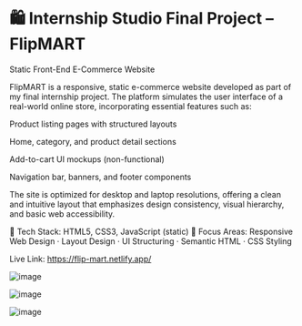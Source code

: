 # 🛍️ Internship Studio Final Project – FlipMART

Static Front-End E-Commerce Website

FlipMART is a responsive, static e-commerce website developed as part of my final internship project. The platform simulates the user interface of a real-world online store, incorporating essential features such as:

Product listing pages with structured layouts

Home, category, and product detail sections

Add-to-cart UI mockups (non-functional)

Navigation bar, banners, and footer components

The site is optimized for desktop and laptop resolutions, offering a clean and intuitive layout that emphasizes design consistency, visual hierarchy, and basic web accessibility.

🎨 Tech Stack: HTML5, CSS3, JavaScript (static)
🔑 Focus Areas: Responsive Web Design · Layout Design · UI Structuring · Semantic HTML · CSS Styling

Live Link: https://flip-mart.netlify.app/

![image](https://user-images.githubusercontent.com/71680976/150685614-f0d00878-685b-4f3a-9934-d8bc0d64a33c.png)

![image](https://user-images.githubusercontent.com/71680976/150685673-a9be17e1-21f3-412e-b5c1-6779ed459e57.png)

![image](https://user-images.githubusercontent.com/71680976/150685657-2c8898cb-6df9-4829-b2e6-89c46841e9f4.png)

